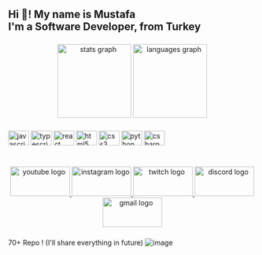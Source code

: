 <h2 align="left">Hi 👋! My name is Mustafa<br>I'm a Software Developer, from Turkey</h2>

###

<div align="center">
  <img src="https://github-readme-stats.vercel.app/api?hide_title=false&hide_rank=false&show_icons=true&include_all_commits=true&count_private=true&disable_animations=false&theme=dracula&locale=en&hide_border=false&username=hasirciogli" height="150" alt="stats graph"  />
  <img src="https://github-readme-stats.vercel.app/api/top-langs?locale=en&hide_title=false&layout=compact&card_width=320&langs_count=5&theme=dracula&hide_border=false&username=hasirciogli" height="150" alt="languages graph"  />
</div>

###

###

<div align="left">
  <img src="https://cdn.jsdelivr.net/gh/devicons/devicon/icons/javascript/javascript-original.svg" height="30" width="42" alt="javascript logo"  />
  <img src="https://cdn.jsdelivr.net/gh/devicons/devicon/icons/typescript/typescript-plain.svg" height="30" width="42" alt="typescript logo"  />
  <img src="https://cdn.jsdelivr.net/gh/devicons/devicon/icons/react/react-original.svg" height="30" width="42" alt="react logo"  />
  <img src="https://cdn.jsdelivr.net/gh/devicons/devicon/icons/html5/html5-original.svg" height="30" width="42" alt="html5 logo"  />
  <img src="https://cdn.jsdelivr.net/gh/devicons/devicon/icons/css3/css3-original.svg" height="30" width="42" alt="css3 logo"  />
  <img src="https://cdn.jsdelivr.net/gh/devicons/devicon/icons/python/python-original.svg" height="30" width="42" alt="python logo"  />
  <img src="https://cdn.jsdelivr.net/gh/devicons/devicon/icons/csharp/csharp-original.svg" height="30" width="42" alt="csharp logo"  />
</div>

###

<br clear="both">

<div align="center">
  <a href="Mustafa Hasırcıoğlu" target="_blank">
    <img src="https://raw.githubusercontent.com/maurodesouza/profile-readme-generator/master/src/assets/icons/social/youtube/default.svg" width="121" height="60" alt="youtube logo"  />
  </a>
  <a href="hasirciogli" target="_blank">
    <img src="https://raw.githubusercontent.com/maurodesouza/profile-readme-generator/master/src/assets/icons/social/instagram/default.svg" width="121" height="60" alt="instagram logo"  />
  </a>
  <a href="hasirciogli" target="_blank">
    <img src="https://raw.githubusercontent.com/maurodesouza/profile-readme-generator/master/src/assets/icons/social/twitch/default.svg" width="121" height="60" alt="twitch logo"  />
  </a>
  <a href="! Noxy#1881" target="_blank">
    <img src="https://raw.githubusercontent.com/maurodesouza/profile-readme-generator/master/src/assets/icons/social/discord/default.svg" width="121" height="60" alt="discord logo"  />
  </a>
  <a href="mhasirciogli@gmail.com" target="_blank">
    <img src="https://raw.githubusercontent.com/maurodesouza/profile-readme-generator/master/src/assets/icons/social/gmail/default.svg" width="121" height="60" alt="gmail logo"  />
  </a>
</div>

###
70+ Repo ! (I'll share everything in future)
![image](https://github.com/hasirciogli/hasirciogli/assets/86384408/c7b2c545-efe8-4ae0-9367-45e43fac2075)
